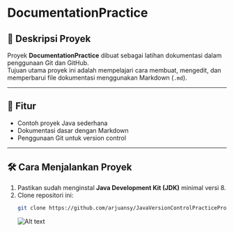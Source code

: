 # DocumentationPractice

## 📘 Deskripsi Proyek
Proyek **DocumentationPractice** dibuat sebagai latihan dokumentasi dalam penggunaan Git dan GitHub.  
Tujuan utama proyek ini adalah mempelajari cara membuat, mengedit, dan memperbarui file dokumentasi menggunakan Markdown (`.md`).

---

## 🚀 Fitur
- Contoh proyek Java sederhana
- Dokumentasi dasar dengan Markdown
- Penggunaan Git untuk version control

---

## 🛠️ Cara Menjalankan Proyek
1. Pastikan sudah menginstal **Java Development Kit (JDK)** minimal versi 8.
2. Clone repositori ini:
   ```bash
   git clone https://github.com/arjuansy/JavaVersionControlPracticeProLan.git
   ```
   ![Alt text](https://cdn-icons-png.flaticon.com/512/226/226777.png)
   
